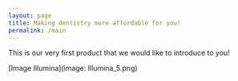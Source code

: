 ```yaml
---
layout: page
title: Making dentistry more affordable for you!
permalink: /main
---
```


This is our very first product that we would like to introduce to you! 

[Image Illumina](image: Illumina_5.png) 